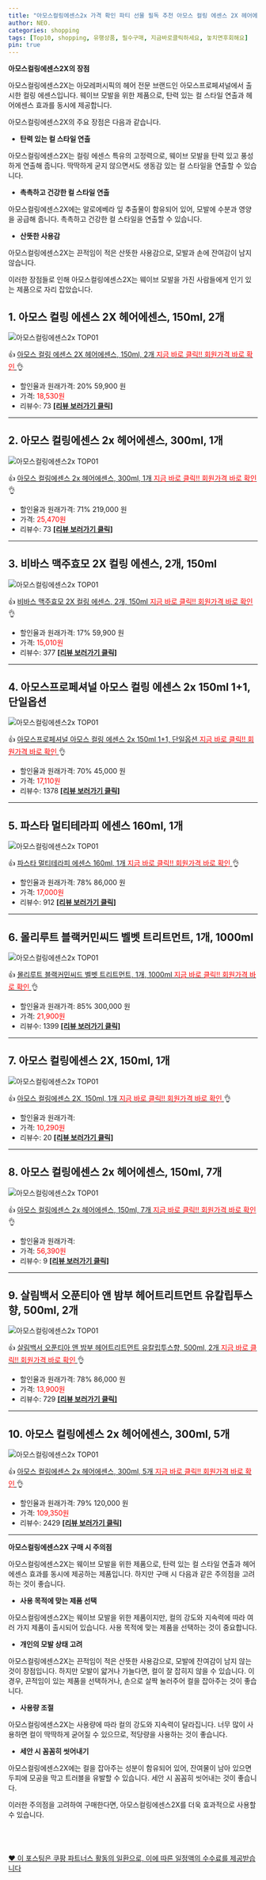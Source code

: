 ```yaml
---
title: "아모스컬링에센스2x 가격 확인 파티 선물 필독 추천 아모스 컬링 에센스 2X 헤어에센스, 150ml, 2개 비교 장점 구매가이드"
author: NEO.
categories: shopping
tags: [Top10, shopping, 유행상품, 필수구매, 지금바로클릭하세요, 놓치면후회해요]
pin: true
---
```

**아모스컬링에센스2X의 장점**

아모스컬링에센스2X는 아모레퍼시픽의 헤어 전문 브랜드인 아모스프로페셔널에서 출시한 컬링 에센스입니다. 웨이브 모발을 위한 제품으로, 탄력 있는 컬 스타일 연출과 헤어에센스 효과를 동시에 제공합니다.

아모스컬링에센스2X의 주요 장점은 다음과 같습니다.

* **탄력 있는 컬 스타일 연출**

아모스컬링에센스2X는 컬링 에센스 특유의 고정력으로, 웨이브 모발을 탄력 있고 풍성하게 연출해 줍니다. 딱딱하게 굳지 않으면서도 생동감 있는 컬 스타일을 연출할 수 있습니다.

* **촉촉하고 건강한 컬 스타일 연출**

아모스컬링에센스2X에는 알로에베라 잎 추출물이 함유되어 있어, 모발에 수분과 영양을 공급해 줍니다. 촉촉하고 건강한 컬 스타일을 연출할 수 있습니다.

* **산뜻한 사용감**

아모스컬링에센스2X는 끈적임이 적은 산뜻한 사용감으로, 모발과 손에 잔여감이 남지 않습니다.

이러한 장점들로 인해 아모스컬링에센스2X는 웨이브 모발을 가진 사람들에게 인기 있는 제품으로 자리 잡았습니다.

   

## 1. 아모스 컬링 에센스 2X 헤어에센스, 150ml, 2개

![아모스컬링에센스2x TOP01](https://thumbnail7.coupangcdn.com/thumbnails/remote/230x230ex/image/vendor_inventory/f662/6d6be36ffcf93f9393231de1d702dfcb0d9d409d23f44aff41dfb49fbf6c.jpg)


👍 [아모스 컬링 에센스 2X 헤어에센스, 150ml, 2개 <font color=red> 지금 바로 클릭!! 회원가격 바로 확인 </font> ](https://link.coupang.com/re/AFFSDP?lptag=AF3617701&subid=GithubCoopas&pageKey=158853778&traceid=V0-153&itemId=521319296&vendorItemId=87646408975) 👌 


- 할인율과 원래가격: 20%  59,900   원
- 가격: <span style='color:red'>18,530원</span>
- 리뷰수: 73  [**[리뷰 보러가기 클릭]**](https://link.coupang.com/re/AFFSDP?lptag=AF3617701&subid=GithubCoopas&pageKey=158853778&traceid=V0-153&itemId=521319296&vendorItemId=87646408975)

---


   

## 2. 아모스 컬링에센스 2x 헤어에센스, 300ml, 1개

![아모스컬링에센스2x TOP01](https://thumbnail8.coupangcdn.com/thumbnails/remote/230x230ex/image/vendor_inventory/f877/cd8aece531356b728a6af99ac9662a58058b39b623b332f16520e6e9fec6.png)


👍 [아모스 컬링에센스 2x 헤어에센스, 300ml, 1개 <font color=red> 지금 바로 클릭!! 회원가격 바로 확인 </font> ](https://link.coupang.com/re/AFFSDP?lptag=AF3617701&subid=GithubCoopas&pageKey=158853778&traceid=V0-153&itemId=20729822911&vendorItemId=87800481282) 👌 


- 할인율과 원래가격: 71%  219,000   원
- 가격: <span style='color:red'>25,470원</span>
- 리뷰수: 73  [**[리뷰 보러가기 클릭]**](https://link.coupang.com/re/AFFSDP?lptag=AF3617701&subid=GithubCoopas&pageKey=158853778&traceid=V0-153&itemId=20729822911&vendorItemId=87800481282)

---


   

## 3. 비바스 맥주효모 2X 컬링 에센스, 2개, 150ml

![아모스컬링에센스2x TOP01](https://thumbnail6.coupangcdn.com/thumbnails/remote/230x230ex/image/retail/images/9001706086859477-9d9bb207-9f09-4bc4-892a-4808135fd655.jpg)


👍 [비바스 맥주효모 2X 컬링 에센스, 2개, 150ml <font color=red> 지금 바로 클릭!! 회원가격 바로 확인 </font> ](https://link.coupang.com/re/AFFSDP?lptag=AF3617701&subid=GithubCoopas&pageKey=7411123687&traceid=V0-153&itemId=17743576032&vendorItemId=84099595724) 👌 


- 할인율과 원래가격: 17%  59,900   원
- 가격: <span style='color:red'>15,010원</span>
- 리뷰수: 377  [**[리뷰 보러가기 클릭]**](https://link.coupang.com/re/AFFSDP?lptag=AF3617701&subid=GithubCoopas&pageKey=7411123687&traceid=V0-153&itemId=17743576032&vendorItemId=84099595724)

---


   

## 4. 아모스프로페셔널 아모스 컬링 에센스 2x 150ml 1+1, 단일옵션

![아모스컬링에센스2x TOP01](https://thumbnail8.coupangcdn.com/thumbnails/remote/230x230ex/image/vendor_inventory/826a/eb12fff6319d0bf244e7c0d07ecbca8131efdebe45a146ca9c3007b3cd29.jpg)


👍 [아모스프로페셔널 아모스 컬링 에센스 2x 150ml 1+1, 단일옵션 <font color=red> 지금 바로 클릭!! 회원가격 바로 확인 </font> ](https://link.coupang.com/re/AFFSDP?lptag=AF3617701&subid=GithubCoopas&pageKey=7685177559&traceid=V0-153&itemId=20536007409&vendorItemId=87168593046) 👌 


- 할인율과 원래가격: 70%  45,000   원
- 가격: <span style='color:red'>17,110원</span>
- 리뷰수: 1378  [**[리뷰 보러가기 클릭]**](https://link.coupang.com/re/AFFSDP?lptag=AF3617701&subid=GithubCoopas&pageKey=7685177559&traceid=V0-153&itemId=20536007409&vendorItemId=87168593046)

---


   

## 5. 파스타 멀티테라피 에센스 160ml, 1개

![아모스컬링에센스2x TOP01](https://thumbnail6.coupangcdn.com/thumbnails/remote/230x230ex/image/vendor_inventory/3d4a/134ff0fc038b9f4a966e4c35899058f358cafa8eeaaab2a628f548c2e4d5.jpg)


👍 [파스타 멀티테라피 에센스 160ml, 1개 <font color=red> 지금 바로 클릭!! 회원가격 바로 확인 </font> ](https://link.coupang.com/re/AFFSDP?lptag=AF3617701&subid=GithubCoopas&pageKey=7417432241&traceid=V0-153&itemId=19233622507&vendorItemId=86350082003) 👌 


- 할인율과 원래가격: 78%  86,000   원
- 가격: <span style='color:red'>17,000원</span>
- 리뷰수: 912  [**[리뷰 보러가기 클릭]**](https://link.coupang.com/re/AFFSDP?lptag=AF3617701&subid=GithubCoopas&pageKey=7417432241&traceid=V0-153&itemId=19233622507&vendorItemId=86350082003)

---


   

## 6. 몰리루트 블랙커민씨드 벨벳 트리트먼트, 1개, 1000ml

![아모스컬링에센스2x TOP01](https://thumbnail6.coupangcdn.com/thumbnails/remote/230x230ex/image/retail/images/2023/04/25/10/2/7a8902d3-dc39-4fc8-bae5-b9cac6caa1b3.jpg)


👍 [몰리루트 블랙커민씨드 벨벳 트리트먼트, 1개, 1000ml <font color=red> 지금 바로 클릭!! 회원가격 바로 확인 </font> ](https://link.coupang.com/re/AFFSDP?lptag=AF3617701&subid=GithubCoopas&pageKey=7292098636&traceid=V0-153&itemId=18640521678&vendorItemId=85775638914) 👌 


- 할인율과 원래가격: 85%  300,000   원
- 가격: <span style='color:red'>21,900원</span>
- 리뷰수: 1399  [**[리뷰 보러가기 클릭]**](https://link.coupang.com/re/AFFSDP?lptag=AF3617701&subid=GithubCoopas&pageKey=7292098636&traceid=V0-153&itemId=18640521678&vendorItemId=85775638914)

---


   

## 7. 아모스 컬링에센스 2X, 150ml, 1개

![아모스컬링에센스2x TOP01](https://thumbnail8.coupangcdn.com/thumbnails/remote/230x230ex/image/vendor_inventory/9d05/4109088b3b72f3160c1a519a3fad42c3b7c26c8b74a4bce522abe2ba2efa.jpg)


👍 [아모스 컬링에센스 2X, 150ml, 1개 <font color=red> 지금 바로 클릭!! 회원가격 바로 확인 </font> ](https://link.coupang.com/re/AFFSDP?lptag=AF3617701&subid=GithubCoopas&pageKey=158853778&traceid=V0-153&itemId=456491218&vendorItemId=87646378782) 👌 


- 할인율과 원래가격: 
- 가격: <span style='color:red'>10,290원</span>
- 리뷰수: 20  [**[리뷰 보러가기 클릭]**](https://link.coupang.com/re/AFFSDP?lptag=AF3617701&subid=GithubCoopas&pageKey=158853778&traceid=V0-153&itemId=456491218&vendorItemId=87646378782)

---


   

## 8. 아모스 컬링에센스 2x 헤어에센스, 150ml, 7개

![아모스컬링에센스2x TOP01](https://thumbnail6.coupangcdn.com/thumbnails/remote/230x230ex/image/vendor_inventory/72c3/27640dd4df42467415c7477876768dcaef693b86e76e1b4b239195f33668.jpg)


👍 [아모스 컬링에센스 2x 헤어에센스, 150ml, 7개 <font color=red> 지금 바로 클릭!! 회원가격 바로 확인 </font> ](https://link.coupang.com/re/AFFSDP?lptag=AF3617701&subid=GithubCoopas&pageKey=7434007521&traceid=V0-153&itemId=7118377053&vendorItemId=86848621622) 👌 


- 할인율과 원래가격: 
- 가격: <span style='color:red'>56,390원</span>
- 리뷰수: 9  [**[리뷰 보러가기 클릭]**](https://link.coupang.com/re/AFFSDP?lptag=AF3617701&subid=GithubCoopas&pageKey=7434007521&traceid=V0-153&itemId=7118377053&vendorItemId=86848621622)

---


   

## 9. 살림백서 오푼티아 앤 밤부 헤어트리트먼트 유칼립투스향, 500ml, 2개

![아모스컬링에센스2x TOP01](https://thumbnail7.coupangcdn.com/thumbnails/remote/230x230ex/image/retail/images/1191068187599291-9302fc1b-863c-4f41-8254-73f9f67cb537.jpg)


👍 [살림백서 오푼티아 앤 밤부 헤어트리트먼트 유칼립투스향, 500ml, 2개 <font color=red> 지금 바로 클릭!! 회원가격 바로 확인 </font> ](https://link.coupang.com/re/AFFSDP?lptag=AF3617701&subid=GithubCoopas&pageKey=4932603640&traceid=V0-153&itemId=6483459364&vendorItemId=73777731267) 👌 


- 할인율과 원래가격: 78%  86,000   원
- 가격: <span style='color:red'>13,900원</span>
- 리뷰수: 729  [**[리뷰 보러가기 클릭]**](https://link.coupang.com/re/AFFSDP?lptag=AF3617701&subid=GithubCoopas&pageKey=4932603640&traceid=V0-153&itemId=6483459364&vendorItemId=73777731267)

---


   

## 10. 아모스 컬링에센스 2x 헤어에센스, 300ml, 5개

![아모스컬링에센스2x TOP01](https://thumbnail8.coupangcdn.com/thumbnails/remote/230x230ex/image/vendor_inventory/f877/cd8aece531356b728a6af99ac9662a58058b39b623b332f16520e6e9fec6.png)


👍 [아모스 컬링에센스 2x 헤어에센스, 300ml, 5개 <font color=red> 지금 바로 클릭!! 회원가격 바로 확인 </font> ](https://link.coupang.com/re/AFFSDP?lptag=AF3617701&subid=GithubCoopas&pageKey=158853778&traceid=V0-153&itemId=20729822909&vendorItemId=87800481272) 👌 


- 할인율과 원래가격: 79%  120,000   원
- 가격: <span style='color:red'>109,350원</span>
- 리뷰수: 2429  [**[리뷰 보러가기 클릭]**](https://link.coupang.com/re/AFFSDP?lptag=AF3617701&subid=GithubCoopas&pageKey=158853778&traceid=V0-153&itemId=20729822909&vendorItemId=87800481272)

---
**아모스컬링에센스2X 구매 시 주의점**

아모스컬링에센스2X는 웨이브 모발을 위한 제품으로, 탄력 있는 컬 스타일 연출과 헤어에센스 효과를 동시에 제공하는 제품입니다. 하지만 구매 시 다음과 같은 주의점을 고려하는 것이 좋습니다.

* **사용 목적에 맞는 제품 선택**

아모스컬링에센스2X는 웨이브 모발을 위한 제품이지만, 컬의 강도와 지속력에 따라 여러 가지 제품이 출시되어 있습니다. 사용 목적에 맞는 제품을 선택하는 것이 중요합니다.

* **개인의 모발 상태 고려**

아모스컬링에센스2X는 끈적임이 적은 산뜻한 사용감으로, 모발에 잔여감이 남지 않는 것이 장점입니다. 하지만 모발이 얇거나 가늘다면, 컬이 잘 잡히지 않을 수 있습니다. 이 경우, 끈적임이 있는 제품을 선택하거나, 손으로 살짝 눌러주어 컬을 잡아주는 것이 좋습니다.

* **사용량 조절**

아모스컬링에센스2X는 사용량에 따라 컬의 강도와 지속력이 달라집니다. 너무 많이 사용하면 컬이 딱딱하게 굳어질 수 있으므로, 적당량을 사용하는 것이 좋습니다.

* **세안 시 꼼꼼히 씻어내기**

아모스컬링에센스2X에는 컬을 잡아주는 성분이 함유되어 있어, 잔여물이 남아 있으면 두피에 모공을 막고 트러블을 유발할 수 있습니다. 세안 시 꼼꼼히 씻어내는 것이 좋습니다.

이러한 주의점을 고려하여 구매한다면, 아모스컬링에센스2X를 더욱 효과적으로 사용할 수 있습니다.<br><br><br><br><br> [ ❤  이 포스팅은 쿠팡 파트너스 활동의 일환으로, 이에 따른 일정액의 수수료를 제공받습니다](https://link.coupang.com/a/bcEFyh)
